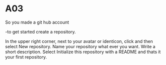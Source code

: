 # A03
So you made a git hub account 

-to get started create a repository.

  In the upper right corner, next to your avatar or identicon, click  and then select New repository.
  Name your repository what ever you want.
  Write a short description.
  Select Initialize this repository with a README and thats it your first repository.
  

  
